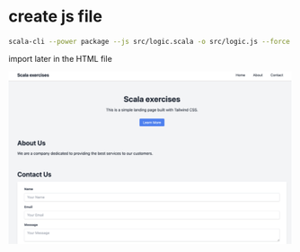 # create js file

```bash
scala-cli --power package --js src/logic.scala -o src/logic.js --force
```

import later in the HTML file

![alt text](image.png)